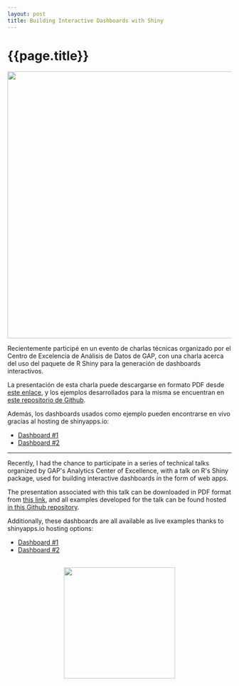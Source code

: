 ```yaml
---
layout: post
title: Building Interactive Dashboards with Shiny
---
```

{{page.title}}
================

<center><img src="https://i.imgur.com/MebOC3a.png" width="600px"/></center>

Recientemente participé en un evento de charlas técnicas organizado por el Centro de Excelencia de Análisis de Datos de GAP, con una charla acerca del uso del paquete de R Shiny para la generación de dashboards interactivos.

La presentación de esta charla puede descargarse en formato PDF desde <a href="http://www.fireblend.com/shiny_talk.pdf">este enlace</a>, y los ejemplos desarrollados para la misma se encuentran en <a href="https://github.com/Fireblend/shiny_talk">este repositorio de Github</a>.

Además, los dashboards usados como ejemplo pueden encontrarse en vivo gracias al hosting de shinyapps.io:

- <a href="https://fireblend.shinyapps.io/Ejemplo2/">Dashboard #1</a>
- <a href="https://fireblend.shinyapps.io/pokemon/">Dashboard #2</a>

---

Recently, I had the chance to participate in a series of technical talks organized by GAP's Analytics Center of Excellence, with a talk on R's Shiny package, used for building interactive dashboards in the form of web apps.

The presentation associated with this talk can be downloaded in PDF format from <a href="http://www.fireblend.com/shiny_talk.pdf">this link</a>, and all examples developed for the talk can be found hosted <a href="https://github.com/Fireblend/shiny_talk">in this Github repository</a>.

Additionally, these dashboards are all available as live examples thanks to shinyapps.io hosting options:

- <a href="https://fireblend.shinyapps.io/Ejemplo2/">Dashboard #1</a>
- <a href="https://fireblend.shinyapps.io/pokemon/">Dashboard #2</a>

<br>

<center><img src="https://i.imgur.com/dCabb48.png" width="250px"/></center>
